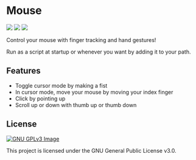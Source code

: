 # Mouse

<p align="left">
<img src="https://img.shields.io/github/languages/top/christopherlam888/mouse.svg" >
<a href="https://github.com/psf/black"><img src="https://img.shields.io/badge/code%20style-black-000000.svg"></a>
<a href="https://www.gnu.org/licenses/gpl-3.0" alt="License: GPLv3"><img src="https://img.shields.io/badge/License-GPL%20v3-blue.svg"></a>
</p>

Control your mouse with finger tracking and hand gestures! 

Run as a script at startup or whenever you want by adding it to your path.

## Features
- Toggle cursor mode by making a fist
- In cursor mode, move your mouse by moving your index finger
- Click by pointing up
- Scroll up or down with thumb up or thumb down

## License
[![GNU GPLv3 Image](https://www.gnu.org/graphics/gplv3-127x51.png)](https://www.gnu.org/licenses/gpl-3.0.en.html)  

This project is licensed under the GNU General Public License v3.0.

